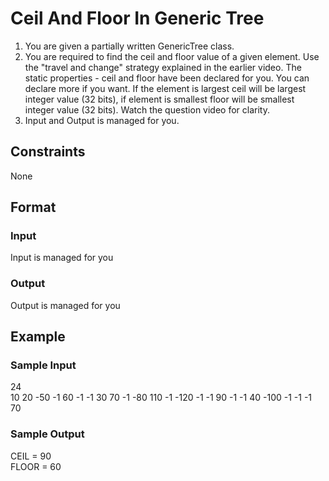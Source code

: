 # Ceil And Floor In Generic Tree

1. You are given a partially written GenericTree class.
2. You are required to find the ceil and floor value of a given element. Use the "travel and change" strategy explained in the earlier video. The static properties - ceil and floor have been declared for you. You can declare more if you want. If the element is largest ceil will be largest integer value (32 bits), if element is smallest floor will be smallest integer value (32 bits). Watch the question video for clarity.
3. Input and Output is managed for you.

## Constraints
None

## Format
### Input
Input is managed for you

### Output
Output is managed for you

## Example
### Sample Input

24  
10 20 -50 -1 60 -1 -1 30 70 -1 -80 110 -1 -120 -1 -1 90 -1 -1 40 -100 -1 -1 -1  
70

### Sample Output
CEIL = 90  
FLOOR = 60
